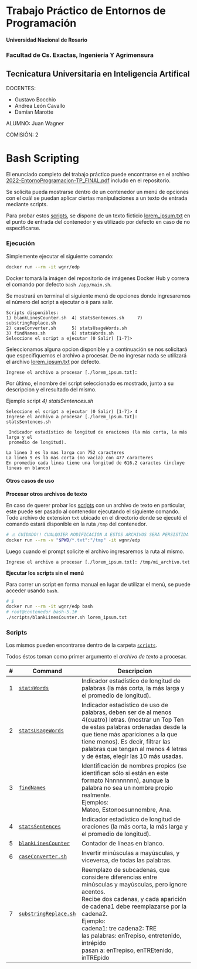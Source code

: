 # Trabajo Práctico de Entornos de Programación

#### Universidad Nacional de Rosario

### Facultad de Cs. Exactas, Ingeniería Y Agrimensura

## Tecnicatura Universitaria en Inteligencia Artifical

DOCENTES:

- Gustavo Bocchio
- Andrea León Cavallo
- Damían Marotte

ALUMNO: Juan Wagner

COMISIÓN: 2

# Bash Scripting

El enunciado completo del trabajo práctico puede encontrarse en el archivo [2022-EntornoProgramacion-TP_FINAL.pdf](./2022-EntornoProgramacion-TP_FINAL.pdf) includo en el repositorio.

Se solicita pueda mostrarse dentro de un contenedor un menú de opciones con el cuál se puedan aplicar ciertas manipulaciones a un texto de entrada mediante scripts.

Para probar estos [scripts](#scripts), se dispone de un texto ficticio [lorem_ipsum.txt](./lorem_ipsum.txt) en el punto de entrada del contenedor y es utilizado por defecto en caso de no especificarse.

### Ejecución

Simplemente ejecutar el siguiente comando:

```bash
docker run --rm -it wgnr/edp
```

Docker tomará la imágen del repositorio de imágenes Docker Hub y correra el comando por defecto `bash /app/main.sh`.

Se mostrará en terminal el siguiente menú de opciones donde ingresaremos el número del script a ejecutar o `0` para salir.

```text
Scripts disponibles:
1) blankLinesCounter.sh  4) statsSentences.sh     7) substringReplace.sh
2) caseConverter.sh      5) statsUsageWords.sh
3) findNames.sh          6) statsWords.sh
Seleccione el script a ejecutar (0 Salir) [1-7]>
```

Seleccionamos alguna opcion disponible y a continuación se nos solicitará que especifiquemos el archivo a procesar. De no ingresar nada se utilizará el archivo [lorem_ipsum.txt](./lorem_ipsum.txt) por defecto.

```text
Ingrese el archivo a procesar [./lorem_ipsum.txt]:
```

Por último, el nombre del script seleccionado es mostrado, junto a su descripcion y el resultado del mismo.

Ejemplo script _4) statsSentences.sh_

```text
Seleccione el script a ejecutar (0 Salir) [1-7]> 4
Ingrese el archivo a procesar [./lorem_ipsum.txt]:
statsSentences.sh

 Indicador estadístico de longitud de oraciones (la más corta, la más larga y el
 promedio de longitud).

La linea 3 es la mas larga con 752 caracteres
La linea 9 es la mas corta (no vacia) con 477 caracteres
En promedio cada linea tiene una longitud de 616.2 caractes (incluye lineas en blanco)
```

#### Otros casos de uso

**Procesar otros archivos de texto**

En caso de querer probar los [scripts](#scripts) con un archivo de texto en particular, este puede ser pasado al contenedor ejecutando el siguiente comando.
Todo archivo de extension `txt` ubicado en el directorio donde se ejecutó el comando estará disponible en la ruta `/tmp` del contenedor.

```bash
# ⚠️ CUIDADO!! CUALQUIER MODIFICACIÓN A ESTOS ARCHIVOS SERÁ PERSISTIDA EN SU SISTEMA ⚠️
docker run --rm -v "$PWD/*.txt":"/tmp" -it wgnr/edp
```

Luego cuando el prompt solicite el archivo ingresaremos la ruta al mismo.

```text
Ingrese el archivo a procesar [./lorem_ipsum.txt]: /tmp/mi_archivo.txt
```

**Ejecutar los scripts sin el menú**

Para correr un script en forma manual en lugar de utilizar el menú, se puede acceder usando `bash`.

```bash
# $
docker run --rm -it wgnr/edp bash
# root@contenedor bash-5.1#
./scripts/blankLinesCounter.sh lorem_ipsum.txt
```

### Scripts

Los mismos pueden encontrarse dentro de la carpeta [`scripts`](./scripts).

Todos éstos toman como primer argumento el _archivo de texto_ a procesar.

| #   | Command                                                | Descripcion                                                                                                                                                                                                                                                                                                                                |
| --- | ------------------------------------------------------ | ------------------------------------------------------------------------------------------------------------------------------------------------------------------------------------------------------------------------------------------------------------------------------------------------------------------------------------------ |
| 1   | [`statsWords`](./scripts/statsWords.sh)                | Indicador estadístico de longitud de palabras (la más corta, la más larga y el promedio de longitud).                                                                                                                                                                                                                                      |
| 2   | [`statsUsageWords`](./scripts/statsUsageWords.sh)      | Indicador estadístico de uso de palabras, deben ser de al menos 4(cuatro) letras. (mostrar un Top Ten de estas palabras ordenadas desde la que tiene más apariciones a la que tiene menos). Es decir, filtrar las palabras que tengan al menos 4 letras y de éstas, elegir las 10 más usadas.                                              |
| 3   | [`findNames`](./scripts/findNames.sh)                  | Identificación de nombres propios (se identifican sólo si están en este formato Nnnnnnnnn), aunque la palabra no sea un nombre propio realmente.<br/>Ejemplos:<br/>Mateo, Estonoesunnombre, Ana.                                                                                                                                           |
| 4   | [`statsSentences`](./scripts/statsSentences.sh)        | Indicador estadístico de longitud de oraciones (la más corta, la más larga y el promedio de longitud).                                                                                                                                                                                                                                     |
| 5   | [`blankLinesCounter`](./scripts/blankLinesCounter.sh)  | Contador de líneas en blanco.                                                                                                                                                                                                                                                                                                              |
| 6   | [`caseConverter.sh`](./scripts/caseConverter.sh)       | Invertir minúsculas a mayúsculas, y viceversa, de todas las palabras.                                                                                                                                                                                                                                                                      |
| 7   | [`substringReplace.sh`](./scripts/substringReplace.sh) | Reemplazo de subcadenas, que considere diferencias entre minúsculas y mayúsculas, pero ignore acentos.<br/>Recibe dos cadenas, y cada aparición de cadena1 debe reemplazarse por la cadena2.<br/>Ejemplo:<br/>cadena1: tre cadena2: TRE<br/>las palabras: enTrepiso, entretenido, intrépido<br/>pasan a: enTrepiso, enTREtenido, inTREpido |
